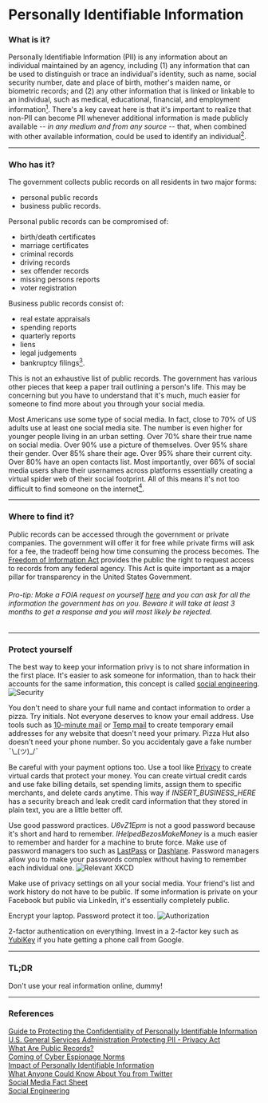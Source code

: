 # Personally Identifiable Information

### What is it?
Personally Identifiable Information (PII) is any information about an individual maintained by an agency, including (1) any information that can be used to distinguish or trace an individual's identity, such as name, social security number, date and place of birth, mother's maiden name, or biometric records; and (2) any other information that is linked or linkable to an individual, such as medical, educational, financial, and employment information[<sup>1</sup>](https://github.com/iamzoh/InformationSecurity/blob/master/PDFs/Protecting%20the%20Confidentiality%20of%20PII%20(NIST).pdf). There's a key caveat here is that it's important to realize that non-PII can become PII whenever additional information is made publicly available -- *in any medium and from any source* -- that, when combined with other available information, could be used to identify an individual[<sup>2</sup>](https://www.gsa.gov/reference/gsa-privacy-program/rules-and-policies-protecting-pii-privacy-act). 
___
### Who has it?
The government collects public records on all residents in two major forms: 
* personal public records 
* business public records.

Personal public records can be compromised of: 
* birth/death certificates 
* marriage certificates
* criminal records
* driving records
* sex offender records
* missing persons reports
* voter registration   
   
Business public records consist of:
* real estate appraisals
* spending reports
* quarterly reports
* liens
* legal judgements
* bankruptcy filings[<sup>3</sup>](https://www.dmv.org/public-records/). 

This is not an exhaustive list of public records. The government has various other pieces that keep a paper trail outlining a person's life. This may be concerning but you have to understand that it's much, much easier for someone to find more about you through your social media.

Most Americans use some type of social media. In fact, close to 70% of US adults use at least one social media site. The number is even higher for younger people living in an urban setting. Over 70% share their true name on social media. Over 90% use a picture of themselves. Over 95% share their gender. Over 85% share their age. Over 95% share their current city. Over 80% have an open contacts list. Most importantly, over 66% of social media users share their usernames across platforms essentially creating a virtual spider web of their social footprint. All of this means it's not too difficult to find someone on the internet[<sup>4</sup>](http://www.pewinternet.org/fact-sheet/social-media/). 

___
### Where to find it?
Public records can be accessed through the government or private companies. The government will offer it for free while private firms will ask for a fee, the tradeoff being how time consuming the process becomes. The [Freedom of Information Act](https://www.foia.gov/about.html) provides the public the right to request access to records from any federal agency. This Act is quite important as a major pillar for transparency in the United States Government. 

###### Pro-tip: Make a FOIA request on yourself [here](https://www.foia.gov/report-makerequest.html) and you can ask for all the information the government has on you. Beware it will take at least 3 months to get a response and you will most likely be rejected.   
___
### Protect yourself
The best way to keep your information privy is to not share information in the first place. It's easier to ask someone for information, than to hack their accounts for the same information, this concept is called [social engineering](https://github.com/iamzoh/InformationSecurity/blob/master/PDFs/Social%20Engineering.pdf).    
![Security](https://imgs.xkcd.com/comics/security.png)

You don't need to share your full name and contact information to order a pizza. Try initials. Not everyone deserves to know your email address. Use tools such as [10-minute mail](https://10minutemail.com) or [Temp mail](https://temp-mail.org/en/) to create temporary email addresses for any website that doesn't need your primary. Pizza Hut also doesn't need your phone number. So you accidentaly gave a fake number ¯\\\_(ツ)_/¯  

Be careful with your payment options too. Use a tool like [Privacy](https://privacy.com/) to create virtual cards that protect your money. You can create virtual credit cards and use fake billing details, set spending limits, assign them to specific merchants, and delete cards anytime. This way if *INSERT_BUSINESS_HERE* has a security breach and leak credit card information that they stored in plain text, you are a little better off.

Use good password practices. *U6vZ1Epm* is not a good password because it's short and hard to remember. *IHelpedBezosMakeMoney* is a much easier to remember and harder for a machine to brute force. Make use of password managers too such as [LastPass](https://www.lastpass.com/) or [Dashlane](https://www.dashlane.com/). Password managers allow you to make your passwords complex without having to remember each individual one. 
![Relevant XKCD](https://imgs.xkcd.com/comics/password_strength.png)  

Make use of privacy settings on all your social media. Your friend's list and work history do not have to be public. If some information is private on your Facebook but public via LinkedIn, it's essentially completely public.

Encrypt your laptop. Password protect it too.
![Authorization](https://imgs.xkcd.com/comics/authorization.png)

2-factor authentication on everything. Invest in a 2-factor key such as [YubiKey](https://www.yubico.com/store/) if you hate getting a phone call from Google.
___
### TL;DR
Don't use your real information online, dummy!
___
### References
[Guide to Protecting the Confidentiality of Personally Identifiable Information](https://github.com/iamzoh/InformationSecurity/blob/master/PDFs/Protecting%20the%20Confidentiality%20of%20PII%20(NIST).pdf)   
[U.S. General Services Administration Protecting PII - Privacy Act](https://www.gsa.gov/reference/gsa-privacy-program/rules-and-policies-protecting-pii-privacy-act)   
[What Are Public Records?](https://www.dmv.org/public-records/)  
[Coming of Cyber Espionage Norms](https://github.com/iamzoh/InformationSecurity/blob/master/PDFs/Coming%20of%20Cyber%20Espionage%20Norms%20(IEEE%202017).pdf)  
[Impact of Personally Identifiable Information](https://github.com/iamzoh/InformationSecurity/blob/master/PDFs/Impact%20of%20PII%20(IEEE%202007).pdf)  
[What Anyone Could Know About You from Twitter](https://github.com/iamzoh/InformationSecurity/blob/master/PDFs/What%20Anyone%20Could%20Knoww%20About%20You%20from%20Twitter%20(IEEE%202012).pdf)    
[Social Media Fact Sheet](http://www.pewinternet.org/fact-sheet/social-media/)   
[Social Engineering](https://github.com/iamzoh/InformationSecurity/blob/master/PDFs/Social%20Engineering.pdf)
